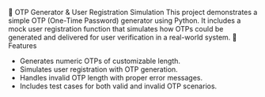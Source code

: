 🔐 OTP Generator & User Registration Simulation
This project demonstrates a simple OTP (One-Time Password) generator using Python. It includes a mock user registration function that simulates how OTPs could be generated and delivered for user verification in a real-world system.
📜 Features
- Generates numeric OTPs of customizable length.
- Simulates user registration with OTP generation.
- Handles invalid OTP length with proper error messages.
- Includes test cases for both valid and invalid OTP scenarios.
